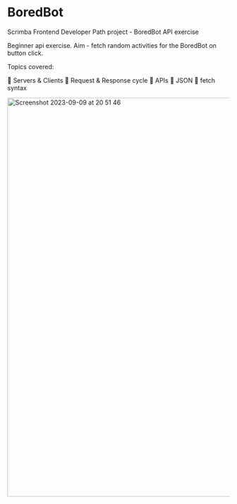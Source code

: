 # BoredBot 
Scrimba Frontend Developer Path project - BoredBot API exercise

Beginner api exercise.
Aim - fetch random activities for the BoredBot on button click.

Topics covered:

🤖 Servers & Clients
🤖 Request & Response cycle
🤖 APIs
🤖 JSON
🤖 fetch syntax


<img width="904" alt="Screenshot 2023-09-09 at 20 51 46" src="https://github.com/aggie-l/BoredBot/assets/142058426/9b915263-11d6-414d-856c-2887a330c6d0">
